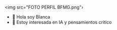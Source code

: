 
<img src="FOTO PERFIL BFMG.png"›



- 👋 Hola soy Blanca
- 👀 Estoy interesada en IA y pensamientos crítico
  

